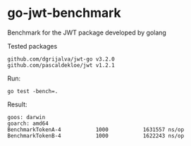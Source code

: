 # go-jwt-benchmark
Benchmark for the JWT package developed by golang


Tested packages
```
github.com/dgrijalva/jwt-go v3.2.0
github.com/pascaldekloe/jwt v1.2.1
```


Run:
```
go test -bench=.
```

Result:
```
goos: darwin
goarch: amd64
BenchmarkTokenA-4           1000           1631557 ns/op
BenchmarkTokenB-4           1000           1622243 ns/op
```